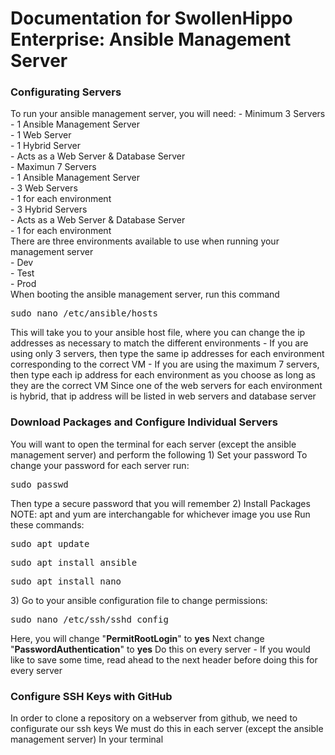 # Documentation for SwollenHippo Enterprise: Ansible Management Server

<h3>Configurating Servers</h3>
To run your ansible management server, you will need:
- Minimum 3 Servers<br />
  - 1 Ansible Management Server<br />
  - 1 Web Server<br />
  - 1 Hybrid Server<br />
    - Acts as a Web Server & Database Server<br />
- Maximun 7 Servers<br />
  - 1 Ansible Management Server<br />
  - 3 Web Servers<br />
    - 1 for each environment<br />
  - 3 Hybrid Servers<br />
    - Acts as a Web Server & Database Server<br />
    - 1 for each environment<br />
There are three environments available to use when running your management server<br />
- Dev<br />
- Test<br />
- Prod<br />
When booting the ansible management server, run this command
<pre>sudo nano /etc/ansible/hosts</pre>
This will take you to your ansible host file, where you can change the ip addresses as necessary to match the different environments
- If you are using only 3 servers, then type the same ip addresses for each environment corresponding to the correct VM
- If you are using the maximum 7 servers, then type each ip address for each environment as you choose as long as they are the correct VM
Since one of the web servers for each environment is hybrid, that ip address will be listed in web servers and database server

<h3>Download Packages and Configure Individual Servers</h3>
You will want to open the terminal for each server (except the ansible management server) and perform the following
1) Set your password
To change your password for each server run:
<pre>sudo passwd</pre>
Then type a secure password that you will remember
2) Install Packages
NOTE: apt and yum are interchangable for whichever image you use
Run these commands:
<pre>sudo apt update</pre>
<pre>sudo apt install ansible</pre>
<pre>sudo apt install nano</pre>
3) Go to your ansible configuration file to change permissions:
<pre>sudo nano /etc/ssh/sshd_config</pre>
Here, you will change "<b>PermitRootLogin</b>" to <b>yes</b>
Next change "<b>PasswordAuthentication</b>" to <b>yes</b>
Do this on every server
- If you would like to save some time, read ahead to the next header before doing this for every server

<h3>Configure SSH Keys with GitHub</h3>
In order to clone a repository on a webserver from github, we need to configurate our ssh keys
We must do this in each server (except the ansible management server)
In your terminal 
